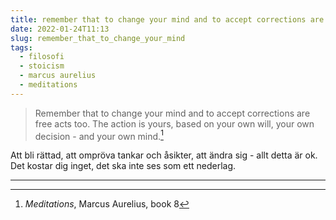 ```yaml
---
title: remember that to change your mind and to accept corrections are free acts too
date: 2022-01-24T11:13
slug: remember_that_to_change_your_mind 
tags: 
  - filosofi 
  - stoicism
  - marcus aurelius
  - meditations
---
```


> Remember that to change your mind and to accept corrections are free acts too.
> The action is yours, based on your own will, your own decision - and your own
> mind.[^1]

Att bli rättad, att ompröva tankar och åsikter, att ändra sig - allt detta är
ok. Det kostar dig inget, det ska inte ses som ett nederlag.

***
[^1]: _Meditations_, Marcus Aurelius, book 8
